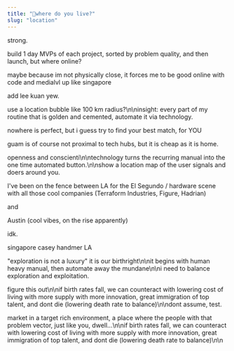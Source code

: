 ```yaml
---
title: "📍where do you live?"
slug: "location"
---
```


strong.

build 1 day MVPs of each project, sorted by problem quality, and then launch, but where online?

maybe because im not physically close, it forces me to be good online with code and medialvl up like singapore

add lee kuan yew.

use a location bubble like 100 km radius?\n\ninsight: every part of my routine that is golden and cemented, automate it via technology.

nowhere is perfect, but i guess try to find your best match, for YOU

guam is of course not proximal to tech hubs, but it is cheap as it is home.

openness and conscienti\n\ntechnology turns the recurring manual into the one time automated button.\n\nshow a location map of the user signals and doers around you.

I've been on the fence between LA for the El Segundo / hardware scene with all those cool companies (Terraform Industries, Figure, Hadrian)

and

Austin (cool vibes, on the rise apparently)

idk.

singapore
casey handmer LA

"exploration is not a luxury" it is our birthright\n\nit begins with human heavy manual, then automate away the mundane\n\ni need to balance exploration and exploitation.

figure this out\n\nif birth rates fall, we can counteract with lowering cost of living with more supply with more innovation, great immigration of top talent, and dont die (lowering death rate to balance)\n\ndont assume, test.

market in a target rich environment, a place where the people with that problem vector, just like you, dwell...\n\nif birth rates fall, we can counteract with lowering cost of living with more supply with more innovation, great immigration of top talent, and dont die (lowering death rate to balance)\n\n
